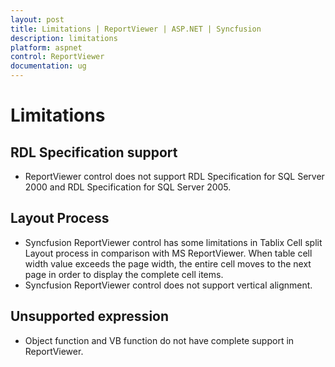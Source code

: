 ```yaml
---
layout: post
title: Limitations | ReportViewer | ASP.NET | Syncfusion
description: limitations
platform: aspnet
control: ReportViewer
documentation: ug
---
```


# Limitations

## RDL Specification support

* ReportViewer control does not support RDL Specification for SQL Server 2000 and RDL Specification for SQL Server 2005.

## Layout Process

* Syncfusion ReportViewer control has some limitations in Tablix Cell split Layout process in comparison with MS ReportViewer. When table cell width value exceeds the page width, the entire cell moves to the next page in order to display the complete cell items. 
* Syncfusion ReportViewer control does not support vertical alignment.

## Unsupported expression

* Object function and VB function do not have complete support in ReportViewer.